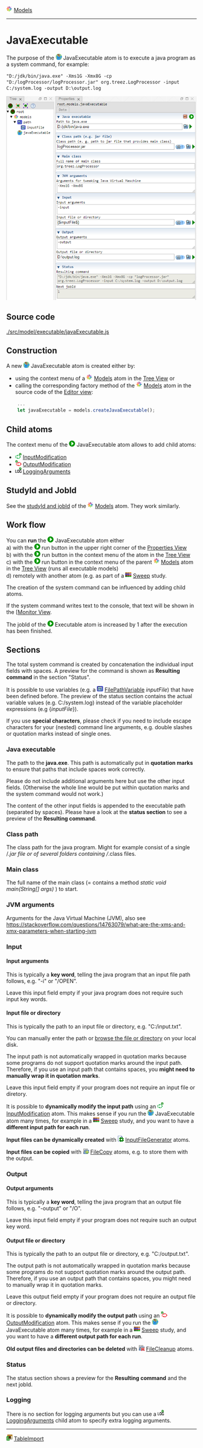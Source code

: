 ![](../../../../icons/models.png) [Models](../models.md)

----

# JavaExecutable
		
The purpose of the ![](../../../../icons/java.png) JavaExecutable atom is to execute a java program as a system command, for example:

```
"D:/jdk/bin/java.exe" -Xms1G -Xmx8G -cp "D:/logProcessor/logProcessor.jar" org.treez.LogProcessor -input C:/system.log -output D:\output.log  
```
	
![](../../../images/javaExecutable.png)
		
## Source code

[./src/model/executable/javaExecutable.js](../../../../src/model/executable/javaExecutable.js)

## Construction
		
A new ![](../../../../icons/java.png) JavaExecutable atom is created either by: 

* using the context menu of a ![](../../../../icons/models.png) [Models](../models.md) atom in the [Tree View](../../../views/treeView.md) or
* calling the corresponding factory method of the ![](../../../../icons/models.png) [Models](../models.md) atom in the source code of the [Editor view](../../../views/editorView.md):

```javascript
    ...
    let javaExecutable = models.createJavaExecutable();	     
```

## Child atoms
		
The context menu of the ![](../../../../icons/run.png) JavaExecutable atom allows to add child atoms: 

* ![](../../../../icons/inputModification.png) [InputModification](./inputModification.md)
* ![](../../../../icons/outputModification.png) [OutputModification](./outputModification.md)
* ![](../../../../icons/loggingArguments.png) [LoggingArguments](./loggingArguments.md)
	
## StudyId and JobId

See the [studyId and jobId](../models.md#studyid-and-jobid) of the ![](../../../../icons/models.png) [Models](../models.md) atom. They work similarly.
	
## Work flow	

You can **run** the ![](../../../../icons/run.png) JavaExecutable atom either<br> 
a) with the ![](../../../../icons/run.png) run button in the upper right corner of the [Properties View](../../../views/propertiesView.md)<br>
b) with the ![](../../../../icons/run.png) run button in the context menu of the atom in the [Tree View](../../../views/treeView.md)<br>
c) with the ![](../../../../icons/run.png) run button in the context menu of the parent ![](../../../../icons/models.png) [Models](../models.md) atom in the [Tree View](../../../views/treeView.md) (runs all executable models)<br>
d) remotely with another atom (e.g. as part of a ![](../../../../icons/sweep.png) [Sweep](../../study/sweep/sweep.md) study. 

The creation of the system command can be influenced by adding child atoms.

If the system command writes text to the console, that text will be shown in the [[Monitor View](../../../views/monitorView.md).

The jobId of the ![](../../../../icons/run.png) Executable atom is increased by 1 after the execution has been finished.
			
## Sections

The total system command is created by concatenation the individual input fields with spaces. A preview for the command is shown as **Resulting command** in the section "Status". 

It is possible to use variables (e.g. a ![](../../../../icons/filePathVariable.png) [FilePathVariable](../../variable/field/filePathVariable.md) *inputFile*) that have been defined before. The preview of the status section contains the actual variable values (e.g. C:/system.log) instead of the variable placeholder expressions (e.g {$inputFile$}).

If you use **special characters**, please check if you need to include escape characters for your (nested) command line arguments, e.g. double slashes or quotation marks instead of single ones.

### Java executable
		
The path to the **java.exe**. This path is automatically put in **quotation marks** to ensure that paths that include spaces work correctly. 

Please do not include additional arguments here but use the other input fields. (Otherwise the whole line would be put within quotation marks and the system command would not work.) 

The content of the other input fields is appended to the executable path (separated by spaces). Please have a look at the **status section** to see a preview of the **Resulting command**.

### Class path

The class path for the java program. Might for example consist of a single /*.jar file or of several folders containing /*.class files. 

### Main class

The full name of the main class (= contains a method *static void main(String[] args)* ) to start. 

### JVM arguments

Arguments for the Java Virtual Machine (JVM), also see https://stackoverflow.com/questions/14763079/what-are-the-xms-and-xmx-parameters-when-starting-jvm

### Input

#### Input arguments

This is typically a **key word**, telling the java program that an input file path follows, e.g. "-i" or "/OPEN". 

Leave this input field empty if your java program does not require such input key words. 

#### Input file or directory

This is typically the path to an input file or directory, e.g. "C:/input.txt".

You can manually enter the path or [browse the file or directory](../../../components/file/fileOrDirectoryPath.md) on your local disk. 

The input path is not automatically wrapped in quotation marks because some programs do not support quotation marks around the input path. Therefore, if you use an input path that contains spaces, you **might need to manually wrap it in quotation marks**. 

Leave this input field empty if your program does not require an input file or diretory.   	

It is possible to **dynamically modify the input path** using an ![](../../../../icons/inputModification.png) [InputModification](./inputModification.md) atom. This makes sense if you run the ![](../../../../icons/java.png) JavaExecutable atom  many times, for example in a ![](../../../../icons/sweep.png) [Sweep](../../study/sweep/sweep.md) study, and you want to have a **different input path for each run**.

**Input files can be dynamically created** with ![](../../../../icons/inputFile.png) [InputFileGenerator](../inputFileGenerator/inputFileGenerators.md) atoms. 

**Input files can be copied** with ![](../../../../icons/fileCopy.png) [FileCopy](../fileCopy/fileCopy.md) atoms, e.g. to store them with the output. 

### Output

#### Output arguments

This is typically a **key word**, telling the java program that an output file follows, e.g. "-output" or "/O". 

Leave this input field empty if your program does not require such an output key word.  
			
#### Output file or directory

This is typically the path to an output file or directory, e.g. "C:/output.txt". 

The output path is not automatically wrapped in quotation marks because some programs do not support quotation marks around the output path. Therefore, if you use an output path that contains spaces, you might need to manually wrap it in quotation marks.

Leave this output field empty if your program does not require an output file or directory.   	

It is possible to **dynamically modify the output path** using an ![](../../../../icons/outputModification.png) [OutputModification](./outputModification.md) atom. This makes sense if you run the ![](../../../../icons/java.png) JavaExecutable atom  many times, for example in a ![](../../../../icons/sweep.png) [Sweep](../../study/sweep/sweep.md) study, and you want to have a **different output path for each run**.

**Old output files and directories can be deleted** with ![](../../../../icons/fileCleanup.png) [FileCleanup](../fileCleanup/fileCleanup.md) atoms. 

### Status

The status section shows a preview for the **Resulting command** and the next jobId. 

### Logging

There is no section for logging arguments but you can use a  ![](../../../../icons/loggingArguments.png) [LoggingArguments](./loggingArguments.md) child atom to specify extra logging arguments. 

----

![](../../../../icons/tableImport.png) [TableImport](../tableImport/tableImport.md)	
